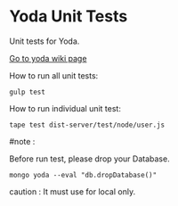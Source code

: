 # Yoda Unit Tests
Unit tests for Yoda.

[Go to yoda wiki page](https://github.com/sv-bootcamp/wiki/wiki/Project-Yoda)

How to run all unit tests:

`gulp test`

How to run individual unit test:

`tape test dist-server/test/node/user.js`

#note :

Before run test, please drop your Database.

`mongo yoda --eval "db.dropDatabase()"`

caution : It must use for local only.

